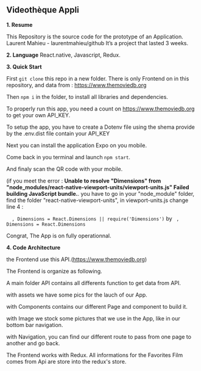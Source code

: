 
## Videothèque Appli

**1. Resume**

This Repository is the source code for the prototype of an Application.
Laurent Mahieu - laurentmahieu/github
It’s a project that lasted 3 weeks.

**2. Language**
React.native, Javascript, Redux.

**3. Quick Start**

First `git clone` this repo in a new folder. There is only Frontend on in this repository, and data from :  https://www.themoviedb.org

Then `npm i` in the folder, to install all libraries and dependencies.

To properly run this app, you need a count on https://www.themoviedb.org to get your own API_KEY.

To setup the app, you have to create a Dotenv file using the shema provide by the .env.dist file contain your API_KEY

Next you can install the application Expo on you mobile.

Come back in you terminal and launch `npm start`.

And  finaly scan the QR code with your mobile.

(if you meet the error : **Unable to resolve "Dimensions" from "node_modules/react-native-viewport-units/viewport-units.js" Failed building JavaScript bundle.**. you have to go in your "node_module" folder, find the folder "react-native-viewport-units", in viewport-units.js change line 4 : 

`  , Dimensions = React.Dimensions || require('Dimensions')`
by
`  , Dimensions = React.Dimensions `


Congrat, The App is on fully operationnal.

**4. Code Architecture**

the Frontend use this API.(https://www.themoviedb.org)

The Frontend is organize as following.

A main folder API contains all differents function to get data from API.

with assets we have some pics for the lauch of our App. 

with Components contains our different Page and component to build it.

with Image we stock some pictures that we use in the App, like in our bottom bar navigation.

with Navigation, you can find our different route to pass from one page to another and go back. 

The Frontend works with Redux. All informations for the Favorites Film comes from Api are store into the redux's store.

